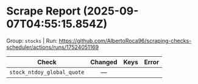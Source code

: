 # Scrape Report (2025-09-07T04:55:15.854Z)

Group: `stocks`  |  Run: https://github.com/AlbertoRoca96/scraping-checks-scheduler/actions/runs/17524051169

| Check | Changed | Keys | Error |
|---|:---:|:--|:--|
| `stock_ntdoy_global_quote` | — |  |  |

